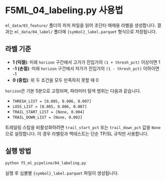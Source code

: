 # F5ML_04_labeling.py 사용법

`ml_data/03_feature/` 폴더의 피처 파일을 읽어 초단타 매매용 라벨을 생성합니다. 결과는
`ml_data/04_label/` 폴더에 `{symbol}_label.parquet` 형식으로 저장됩니다.

## 라벨 기준
- **1 (익절)**: 미래 `horizon` 구간에서 고가가 진입가의 `(1 + thresh_pct)` 이상이면 1
- **-1 (손절)**: 미래 `horizon` 구간에서 저가가 진입가의 `(1 - thresh_pct)` 이하이면 -1
- **0 (중립)**: 위 두 조건을 모두 만족하지 못할 때 0

`horizon`은 기본 5분으로 고정되며, 파라미터 탐색 범위는 다음과 같습니다.

- `THRESH_LIST = [0.005, 0.006, 0.007]`
- `LOSS_LIST = [0.005, 0.006, 0.007]`
- `TRAIL_START_LIST = [None, 0.004]`
- `TRAIL_DOWN_LIST = [None, 0.002]`

트레일링 스탑을 비활성화하려면 `trail_start_pct` 또는 `trail_down_pct` 값을
`None`으로 설정합니다. 이 경우 라벨링과 백테스트는 단순 TP/SL 규칙만 사용합니다.

## 실행 방법
```bash
python f5_ml_pipeline/04_labeling.py
```

실행 후 심볼별 `{symbol}_label.parquet` 파일이 생성됩니다.
